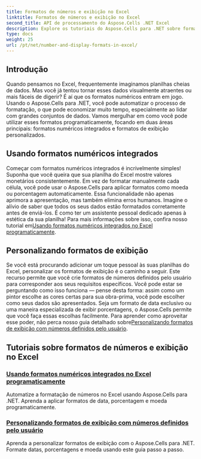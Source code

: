 ```yaml
---
title: Formatos de números e exibição no Excel
linktitle: Formatos de números e exibição no Excel
second_title: API de processamento do Aspose.Cells .NET Excel
description: Explore os tutoriais do Aspose.Cells para .NET sobre formatos de números e exibição, incluindo opções de formatação integradas e personalizadas para automação do Excel.
type: docs
weight: 25
url: /pt/net/number-and-display-formats-in-excel/
---
```

## Introdução

Quando pensamos no Excel, frequentemente imaginamos planilhas cheias de dados. Mas você já tentou tornar esses dados visualmente atraentes ou mais fáceis de digerir? É aí que os formatos numéricos entram em jogo. Usando o Aspose.Cells para .NET, você pode automatizar o processo de formatação, o que pode economizar muito tempo, especialmente ao lidar com grandes conjuntos de dados. Vamos mergulhar em como você pode utilizar esses formatos programaticamente, focando em duas áreas principais: formatos numéricos integrados e formatos de exibição personalizados.

## Usando formatos numéricos integrados

Começar com formatos numéricos integrados é incrivelmente simples! Suponha que você queira que sua planilha do Excel mostre valores monetários consistentemente. Em vez de formatar manualmente cada célula, você pode usar o Aspose.Cells para aplicar formatos como moeda ou porcentagem automaticamente. Essa funcionalidade não apenas aprimora a apresentação, mas também elimina erros humanos. Imagine o alívio de saber que todos os seus dados estão formatados corretamente antes de enviá-los. É como ter um assistente pessoal dedicado apenas à estética da sua planilha! Para mais informações sobre isso, confira nosso tutorial em[Usando formatos numéricos integrados no Excel programaticamente](./using-built-in-number-formats/).

## Personalizando formatos de exibição

Se você está procurando adicionar um toque pessoal às suas planilhas do Excel, personalizar os formatos de exibição é o caminho a seguir. Este recurso permite que você crie formatos de números definidos pelo usuário para corresponder aos seus requisitos específicos. Você pode estar se perguntando como isso funciona — pense desta forma: assim como um pintor escolhe as cores certas para sua obra-prima, você pode escolher como seus dados são apresentados. Seja um formato de data exclusivo ou uma maneira especializada de exibir porcentagens, o Aspose.Cells permite que você faça essas escolhas facilmente. Para aprender como aproveitar esse poder, não perca nosso guia detalhado sobre[Personalizando formatos de exibição com números definidos pelo usuário](./customizing-display-formats-with-user-defined-numbers/).

## Tutoriais sobre formatos de números e exibição no Excel
### [Usando formatos numéricos integrados no Excel programaticamente](./using-built-in-number-formats/)
Automatize a formatação de números no Excel usando Aspose.Cells para .NET. Aprenda a aplicar formatos de data, porcentagem e moeda programaticamente.
### [Personalizando formatos de exibição com números definidos pelo usuário](./customizing-display-formats-with-user-defined-numbers/)
Aprenda a personalizar formatos de exibição com o Aspose.Cells para .NET. Formate datas, porcentagens e moeda usando este guia passo a passo.